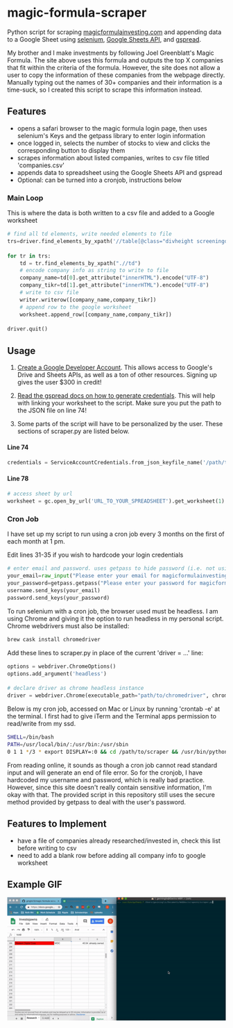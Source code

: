 # magic-formula-scraper

Python script for scraping [magicformulainvesting.com](https://www.magicformulainvesting.com/) and appending data to a Google Sheet using [selenium](https://www.seleniumhq.org/), [Google Sheets API](https://developers.google.com/sheets/api/), and [gspread](https://gspread.readthedocs.io/en/latest/).

My brother and I make investments by following Joel Greenblatt's Magic Formula.
The site above uses this formula and outputs the top X companies that fit within
the criteria of the formula. However, the site does not allow a user to copy the information of
these companies from the webpage directly. Manually typing out the names of 30+ companies and their information
is a time-suck, so I created this script to scrape this information instead.

Features
------
+ opens a safari browser to the magic formula login page, then uses selenium's Keys and the getpass library to enter login information
+ once logged in, selects the number of stocks to view and clicks the corresponding button to display them
+ scrapes information about listed companies, writes to csv file titled 'companies.csv'
+ appends data to spreadsheet using the Google Sheets API and gspread 
+ Optional: can be turned into a cronjob, instructions below

### Main Loop
This is where the data is both written to a csv file and added to a Google worksheet
```python
# find all td elements, write needed elements to file
trs=driver.find_elements_by_xpath('//table[@class="divheight screeningdata"]/tbody/tr')

for tr in trs:
    td = tr.find_elements_by_xpath(".//td")
    # encode company info as string to write to file
    company_name=td[0].get_attribute("innerHTML").encode("UTF-8")
    company_tikr=td[1].get_attribute("innerHTML").encode("UTF-8")
    # write to csv file
    writer.writerow([company_name,company_tikr])
    # append row to the google worksheet
    worksheet.append_row([company_name,company_tikr]) 

driver.quit()
```

Usage
------
1. [Create a Google Developer Account](https://console.developers.google.com/). This allows access to Google's Drive and Sheets APIs, as well as a ton of other resources. Signing up gives the user $300 in credit!

2. [Read the gspread docs on how to generate credentials](https://gspread.readthedocs.io/en/latest/oauth2.html). This will help with linking your worksheet to the script. Make sure you put the path to the JSON file on line 74!

3. Some parts of the script will have to be personalized by the user. These sections of scraper.py are listed below.

#### Line 74
```python
credentials = ServiceAccountCredentials.from_json_keyfile_name('/path/to/your/credentials', scope)
```

#### Line 78
```python
# access sheet by url
worksheet = gc.open_by_url('URL_TO_YOUR_SPREADSHEET').get_worksheet(1) # worksheet number
```

### Cron Job

I have set up my script to run using a cron job every 3 months on the first of each month at 1 pm. 

Edit lines 31-35 if you wish to hardcode your login credentials

```python
# enter email and password. uses getpass to hide password (i.e. not using plaintext)
your_email=raw_input("Please enter your email for magicformulainvesting.com: ")
your_password=getpass.getpass("Please enter your password for magicformulainvesting.com: ")
username.send_keys(your_email)
password.send_keys(your_password)
```

To run selenium with a cron job, the browser used must be headless. I am using Chrome and giving it the option to run headless in my personal script. Chrome webdrivers must also be installed:

```sh
brew cask install chromedriver
```

Add these lines to scraper.py in place of the current 'driver = ...' line:

```python
options = webdriver.ChromeOptions()
options.add_argument('headless')

# declare driver as chrome headless instance
driver = webdriver.Chrome(executable_path="path/to/chromedriver", chrome_options=options)
```

Below is my cron job, accessed on Mac or Linux by running 'crontab -e' at the terminal. I first had to give iTerm and the Terminal apps permission to read/write from my ssd.

```sh
SHELL=/bin/bash
PATH=/usr/local/bin/:/usr/bin:/usr/sbin
0 1 1 */3 * export DISPLAY=:0 && cd /path/to/scraper && /usr/bin/python scraper.py
```

From reading online, it sounds as though a cron job cannot read standard input and will generate an end of file error. So for the cronjob, I have hardcoded my username and password, which is really bad practice. However, since this site doesn't really contain sensitive information, I'm okay with that. The provided script in this repository still uses the secure method provided by getpass to deal with the user's password.

Features to Implement
------
+ have a file of companies already researched/invested in, check this list before writing to csv
+ need to add a blank row before adding all company info to google worksheet

Example GIF
------
![](scrape.gif)
